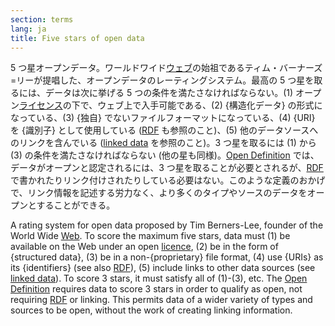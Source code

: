 ```yaml
---
section: terms
lang: ja
title: Five stars of open data
---
```


5 つ星オープンデータ。ワールドワイド[ウェブ](/glossary/ja/terms/web/)の始祖であるティム・バーナーズ=リーが提唱した、オープンデータのレーティングシステム。最高の 5 つ星を取るには、データは次に挙げる 5 つの条件を満たさなければならない。(1) オープン[ライセンス](/glossary/ja/terms/licence/)の下で、ウェブ上で入手可能である、(2) {構造化データ} の形式になっている、(3) {独自} でないファイルフォーマットになっている、(4) {URI} を {識別子} として使用している ([RDF](/glossary/ja/terms/rdf/) も参照のこと)、(5) 他のデータソースへのリンクを含んでいる ([linked data](/glossary/ja/terms/linked-data/) を参照のこと)。3 つ星を取るには (1) から (3) の条件を満たさなければならない (他の星も同様)。[Open Definition](/glossary/ja/terms/open-definition/) では、データがオープンと認定されるには、3 つ星を取ることが必要とされるが、[RDF](/glossary/ja/terms/rdf/) で書かれたりリンク付けされたりしている必要はない。このような定義のおかげで、リンク情報を記述する労力なく、より多くのタイプやソースのデータをオープンとすることができる。

A rating system for open data proposed by Tim Berners-Lee, founder of the World Wide [Web](/glossary/en/terms/web/). To score the maximum five stars, data must (1) be available on the Web under an open [licence](/glossary/en/terms/licence/), (2) be in the form of {structured data}, (3) be in a non-{proprietary} file format, (4) use {URIs} as its {identifiers} (see also [RDF](/glossary/en/terms/rdf/)), (5) include links to other data sources (see [linked data](/glossary/en/terms/linked-data/)). To score 3 stars, it must satisfy all of (1)-(3), etc. The [Open Definition](/glossary/en/terms/open-definition/) requires data to score 3 stars in order to qualify as open, not requiring [RDF](/glossary/en/terms/rdf/) or linking. This permits data of a wider variety of types and sources to be open, without the work of creating linking information.
